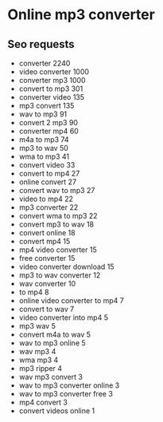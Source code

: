 Online mp3 converter
===


Seo requests
---

- converter             2240
- video converter       1000
- converter mp3         1000
- convert to mp3        301
- converter video       135
- mp3 convert           135
- wav to mp3            91
- convert 2 mp3         90
- converter mp4         60
- m4a to mp3            74
- mp3 to wav            50
- wma to mp3            41
- convert video         33
- convert to mp4        27
- online convert        27
- convert wav to mp3    27
- video to mp4          22
- mp3 converter         22
- convert wma to mp3    22
- convert mp3 to wav    18
- convert online        18
- convert mp4           15
- mp4 video converter   15
- free converter                    15
- video converter download          15
- mp3 to wav converter              12
- wav converter                     10
- to mp4                            8
- online video converter to mp4     7
- convert to wav                    7
- video converter into mp4          5
- mp3 wav                           5
- convert m4a to wav                5
- wav to mp3 online                 5
- wav mp3                           4
- wma mp3                           4
- mp3 ripper                        4
- wav mp3 convert                   3
- wav to mp3 converter online       3
- wav to mp3 converter free         3
- mp4 convert                       3
- convert videos online             1
